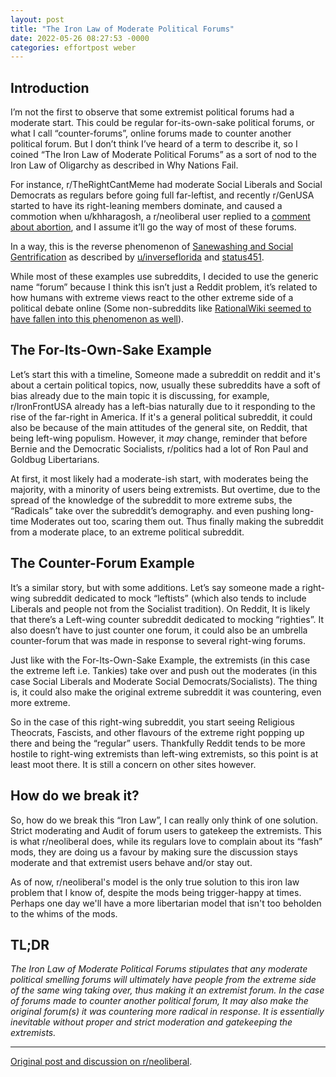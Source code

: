 ```yaml
---
layout: post
title: "The Iron Law of Moderate Political Forums"
date: 2022-05-26 08:27:53 -0000
categories: effortpost weber
---
```


## Introduction

I’m not the first to observe that some extremist political forums had a moderate start. This could be regular for-its-own-sake political forums, or what I call “counter-forums”, online forums made to counter another political forum. But I don’t think I’ve heard of a term to describe it, so I coined “The Iron Law of Moderate Political Forums” as a sort of nod to the Iron Law of Oligarchy as described in Why Nations Fail.

For instance, r/TheRightCantMeme had moderate Social Liberals and Social Democrats as regulars before going full far-leftist, and recently r/GenUSA started to have its right-leaning members dominate, and caused a commotion when u/khharagosh, a r/neoliberal user replied to a [comment about abortion](https://cdn.discordapp.com/attachments/644003179364876309/971495481203114024/Screenshot_20220504-153520_Reddit.jpg), and I assume it’ll go the way of most of these forums.

In a way, this is the reverse phenomenon of [Sanewashing and Social Gentrification](https://tracingwoodgrains.medium.com/r-antiwork-a-tragedy-of-sanewashing-and-social-gentrification-56298af1c1a7) as described by [u/inverseflorida](https://reddit.com/r/neoliberal/comments/js84tu/how_did_defund_the_police_stop_meaning_defund_the/) and [status451](https://status451.com/2016/09/15/social-gentrification/).

While most of these examples use subreddits, I decided to use the generic name “forum” because I think this isn’t just a Reddit problem, it’s related to how humans with extreme views react to the other extreme side of a political debate online (Some non-subreddits like [RationalWiki seemed to have fallen into this phenomenon as well](https://i.redd.it/cjexbu768oc61.png)).

## The For-Its-Own-Sake Example

Let’s start this with a timeline, Someone made a subreddit on reddit and it's about a certain political topics, now, usually these subreddits have a soft of bias already due to the main topic it is discussing, for example, r/IronFrontUSA already has a left-bias naturally due to it responding to the rise of the far-right in America. If it's a general political subreddit, it could also be because of the main attitudes of the general site, on Reddit, that being left-wing populism. However, it _may_ change, reminder that before Bernie and the Democratic Socialists, r/politics had a lot of Ron Paul and Goldbug Libertarians.

At first, it most likely had a moderate-ish start, with moderates being the majority, with a minority of users being extremists. But overtime, due to the spread of the knowledge of the subreddit to more extreme subs, the “Radicals” take over the subreddit’s demography. and even pushing long-time Moderates out too, scaring them out. Thus finally making the subreddit from a moderate place, to an extreme political subreddit.

## The Counter-Forum Example

It’s a similar story, but with some additions. Let’s say someone made a right-wing subreddit dedicated to mock “leftists” (which also tends to include Liberals and people not from the Socialist tradition). On Reddit, It is likely that there’s a Left-wing counter subreddit dedicated to mocking “righties”. It also doesn’t have to just counter one forum, it could also be an umbrella counter-forum that was made in response to several right-wing forums.

Just like with the For-Its-Own-Sake Example, the extremists (in this case the extreme left i.e. Tankies) take over and push out the moderates (in this case Social Liberals and Moderate Social Democrats/Socialists). The thing is, it could also make the original extreme subreddit it was countering, even more extreme.

So in the case of this right-wing subreddit, you start seeing Religious Theocrats, Fascists, and other flavours of the extreme right popping up there and being the “regular” users. Thankfully Reddit tends to be more hostile to right-wing extremists than left-wing extremists, so this point is at least moot there. It is still a concern on other sites however.

## How do we break it?

So, how do we break this “Iron Law”, I can really only think of one solution. Strict moderating and Audit of forum users to gatekeep the extremists. This is what r/neoliberal does, while its regulars love to complain about its “fash” mods, they are doing us a favour by making sure the discussion stays moderate and that extremist users behave and/or stay out.

As of now, r/neoliberal's model is the only true solution to this iron law problem that I know of, despite the mods being trigger-happy at times. Perhaps one day we'll have a more libertarian model that isn't too beholden to the whims of the mods.

## TL;DR

_The Iron Law of Moderate Political Forums stipulates that any moderate political smelling forums will ultimately have people from the extreme side of the same wing taking over, thus making it an extremist forum. In the case of forums made to counter another political forum, It may also make the original forum(s) it was countering more radical in response. It is essentially inevitable without proper and strict moderation and gatekeeping the extremists._

---

[Original post and discussion on r/neoliberal](https://www.reddit.com/r/neoliberal/comments/uy2w1m/the_iron_law_of_moderate_political_forums_an/).
